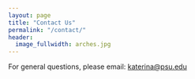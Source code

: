 ```yaml
---
layout: page
title: "Contact Us"
permalink: "/contact/"
header:
  image_fullwidth: arches.jpg
---
```


For general questions, please email: katerina@psu.edu




